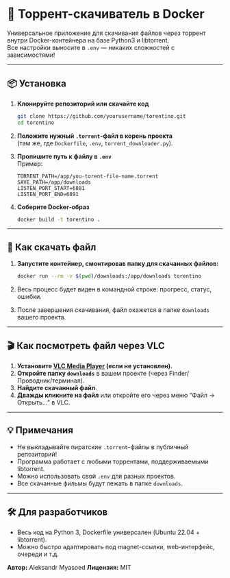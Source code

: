 # 🧲 Торрент-скачиватель в Docker

Универсальное приложение для скачивания файлов через торрент внутри Docker-контейнера на базе Python3 и libtorrent.  
Все настройки выносите в `.env` — никаких сложностей с зависимостями!

---

## 📦 Установка

1. **Клонируйте репозиторий или скачайте код**
    ```bash
    git clone https://github.com/yourusername/torentino.git
    cd torentino
    ```

2. **Положите нужный `.torrent`-файл в корень проекта**  
   (там же, где `Dockerfile`, `.env`, `torrent_downloader.py`).

3. **Пропишите путь к файлу в `.env`**  
   Пример:
    ```
    TORRENT_PATH=/app/you-torent-file-name.torrent
    SAVE_PATH=/app/downloads
    LISTEN_PORT_START=6881
    LISTEN_PORT_END=6891
    ```

4. **Соберите Docker-образ**
    ```bash
    docker build -t torentino .
    ```

---

## 🚀 Как скачать файл

1. **Запустите контейнер, смонтировав папку для скачанных файлов:**
    ```bash
    docker run --rm -v $(pwd)/downloads:/app/downloads torentino
    ```
2. Весь процесс будет виден в командной строке: прогресс, статус, ошибки.

3. После завершения скачивания, файл окажется в папке `downloads` вашего проекта.

---

## 🎬 Как посмотреть файл через VLC

1. **Установите [VLC Media Player](https://www.videolan.org/vlc/) (если не установлен).**
2. **Откройте папку `downloads`** в вашем проекте (через Finder/Проводник/терминал).
3. **Найдите скачанный файл**.
4. **Дважды кликните на файл** или откройте его через меню “Файл → Открыть…” в VLC.

---

## 💡 Примечания

- Не выкладывайте пиратские `.torrent`-файлы в публичный репозиторий!
- Программа работает с любыми торрентами, поддерживаемыми libtorrent.
- Можно использовать свой `.env` для разных проектов.
- Все скачанные фильмы будут лежать в папке `downloads`.

---

## 🛠️ Для разработчиков

- Весь код на Python 3, Dockerfile универсален (Ubuntu 22.04 + libtorrent).
- Можно быстро адаптировать под magnet-ссылки, web-интерфейс, очереди и т.д.

**Автор:** Aleksandr Myasoed 
**Лицензия:** MIT